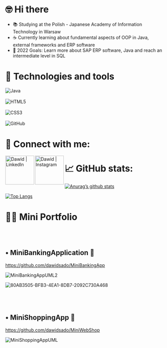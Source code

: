 # 🤓 Hi there

- 📚 Studying at the Polish - Japanese Academy of Information Technology in Warsaw
- ☕ Currently learning about fundamental aspects of OOP in Java, external frameworks and ERP software
- 💫 2022 Goals: Learn more about SAP ERP software, Java and reach an intermediate level in SQL


# 🤖 Technologies and tools
![Java](https://img.shields.io/badge/java-%23ED8B00.svg?style=for-the-badge&logo=java&logoColor=white)
<br></br>
![HTML5](https://img.shields.io/badge/html5-%23E34F26.svg?style=for-the-badge&logo=html5&logoColor=white) 
<br></br>
![CSS3](https://img.shields.io/badge/css3-%231572B6.svg?style=for-the-badge&logo=css3&logoColor=white)
<br></br>
![GitHub](https://img.shields.io/badge/github-%23121011.svg?style=for-the-badge&logo=github&logoColor=white)

#  🤝 Connect with me:
<a href="https://www.linkedin.com/in/dawid-sadownik-429468236/"><img align="left" src="https://raw.githubusercontent.com/yushi1007/yushi1007/main/images/linkedin.svg" alt="Dawid | LinkedIn" width="90px"/></a>
<a href="https://instagram.com/dawidsado_"><img align="left" src="https://raw.githubusercontent.com/yushi1007/yushi1007/main/images/instagram.svg" alt="Dawid | Instagram" width="90px"/></a>

#  📈 GitHub stats:

[![Anurag’s github stats](https://github-readme-stats.vercel.app/api?username=dawidsado)](https://github.com/dawidsado)

[![Top Langs](https://github-readme-stats.vercel.app/api/top-langs/?username=dawidsado&layout=compact)](https://github.com/dawidsado)


# 👨‍💻 Mini Portfolio

<br></br>

## •	MiniBankingApplication 🏧
https://github.com/dawidsado/MiniBankingApp

<!-- Based on excercise from programming classes in second semester -->

![MiniBankingAppUML2](https://user-images.githubusercontent.com/77989461/180860809-ee2aecef-7e49-4e80-8312-557764117844.png)



![80AB3505-BFB3-4EA1-8DB7-2092C730A468](https://user-images.githubusercontent.com/77989461/180862108-8ffd4dd7-8481-4288-8f39-b5dc0fc78893.jpeg)
<br></br>
<br></br>

## •	MiniShoppingApp 🛒
https://github.com/dawidsado/MiniWebShop
<!-- Also based on excercise from programming classes in second semester -->

![MiniShoppingAppUML](https://user-images.githubusercontent.com/77989461/180862500-14b75559-7368-4a62-b04e-71674c678f5b.png)
